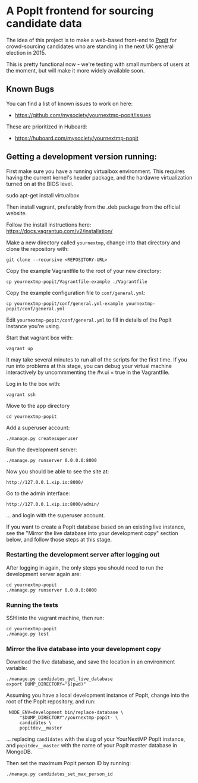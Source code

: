 # A PopIt frontend for sourcing candidate data

The idea of this project is to make a web-based front-end to
[PopIt](http://popit.poplus.org/) for crowd-sourcing candidates
who are standing in the next UK general election in 2015.

This is pretty functional now - we're testing with small numbers
of users at the moment, but will make it more widely available
soon.

## Known Bugs

You can find a list of known issues to work on here:

* https://github.com/mysociety/yournextmp-popit/issues

These are prioritized in Huboard:

* https://huboard.com/mysociety/yournextmp-popit

## Getting a development version running:

First make sure you have a running virtualbox environment. This requires having the current kernel's header package, and the hardawre virtualization turned on at the BIOS level.

   sudo apt-get install virtualbox

Then install vagrant, preferably from the .deb package from the official website. 

   Follow the install instructions here: https://docs.vagrantup.com/v2/installation/

Make a new directory called `yournextmp`, change into that directory and clone the repository with:

    git clone --recursive <REPOSITORY-URL>

Copy the example Vagrantfile to the root of your new directory:

    cp yournextmp-popit/Vagrantfile-example ./Vagrantfile

Copy the example configuration file to `conf/general.yml`:

    cp yournextmp-popit/conf/general.yml-example yournextmp-popit/conf/general.yml

Edit `yournextmp-popit/conf/general.yml` to fill in details of
the PopIt instance you're using.

Start that vagrant box with:

    vagrant up

It may take several minutes to run all of the scripts for the first time. If you run into problems at this stage, you can debug your virtual machine interactively by uncommmenting the #v.ui = true in the Vagrantfile.

Log in to the box with:

    vagrant ssh

Move to the app directory

    cd yournextmp-popit

Add a superuser account:

    ./manage.py createsuperuser

Run the development server:

    ./manage.py runserver 0.0.0.0:8000

Now you should be able to see the site at:

    http://127.0.0.1.xip.io:8000/

Go to the admin interface:

    http://127.0.0.1.xip.io:8000/admin/

... and login with the superuser account.

If you want to create a PopIt database based on an existing live
instance, see the "Mirror the live database into your
development copy" section below, and follow those steps at this
stage.

### Restarting the development server after logging out

After logging in again, the only steps you should need to run
the development server again are:

    cd yournextmp-popit
    ./manage.py runserver 0.0.0.0:8000

### Running the tests

SSH into the vagrant machine, then run:

    cd yournextmp-popit
    ./manage.py test

### Mirror the live database into your development copy

Download the live database, and save the location in an
environment variable:

    ./manage.py candidates_get_live_database
    export DUMP_DIRECTORY="$(pwd)"

Assuming you have a local development instance of PopIt, change
into the root of the PopIt repository, and run:

     NODE_ENV=development bin/replace-database \
         "$DUMP_DIRECTORY"/yournextmp-popit- \
         candidates \
         popitdev__master

... replacing `candidates` with the slug of your YourNextMP
PopIt instance, and `popitdev__master` with the name of your PopIt
master database in MongoDB.

Then set the maximum PopIt person ID by running:

    ./manage.py candidates_set_max_person_id
